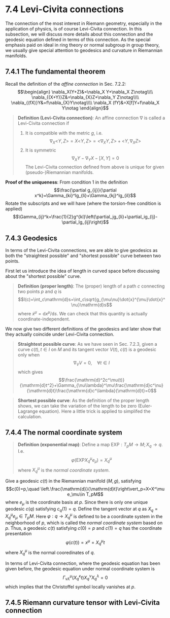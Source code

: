 # 7.4 Levi-Civita connections

The connection of the most interest in Riemann geometry, especially in the application of physics, is of course Levi-Civita connection. In this subsection, we will discuss more details about this connection and the geodesic equation defined in terms of this connection. As the special emphasis paid on ideal in ring theory or normal subgroup in group theory, we usually give special attention to geodesics and curvature in Riemannian manifolds.

## 7.4.1 The fundamental theorem

Recall the definition of the _affine connection_ in Sec. 7.2.2:
$$\begin{align}
    \nabla_X(Y+Z)&=\nabla_X Y+\nabla_X Z\notag\\\\
    \nabla_{(X+Y)}Z&=\nabla_{X}Z+\nabla_Y Z\notag\\\\
    \nabla_{(fX)}Y&=f\nabla_{X}Y\notag\\\\
    \nabla_X (fY)&=X[f]Y+f\nabla_X Y\notag
\end{align}$$

>**Definition (Levi-Civita connection)**: An affine connection $\nabla$ is called a Levi-Civita connection if
>1. It is compatible with the metric $g$, i.e.
>$$\nabla_X\big<Y,Z\big>=X\big<Y,Z\big>=\big<\nabla_XY,Z\big>+\big<Y,\nabla_XZ\big>$$
>2. It is symmetric
>$$\nabla_XY-\nabla_YX-[X,Y]=0$$
>The Levi-Civita connection defined from above is unique for given (pseudo-)Riemannian manifolds.

**Proof of the uniqueness**: From condition 1 in the definition
$$\frac{\partial g_{ij}}{\partial x^k}=\Gamma_{ki}^lg_{li}+\Gamma_{kj}^lg_{il}$$
Rotate the subscripts and we will have (where the torsion-free condition is applied)
$$\Gamma_{ij}^k=\frac{1}{2}g^{kl}\left(\partial_jg_{li}+\partial_ig_{lj}-\partial_lg_{ij}\right)$$


## 7.4.3 Geodesics

In terms of the Levi-Civita connections, we are able to give geodesics as both the "straightest possible" and "shortest possible" curve between two points.

First let us introduce the idea of length in curved space before discussing about the "shortest possible" curve.

>**Definition (proper length)**: The (proper) length of a path $c$ connecting two points $p$ and $q$ is 
>$$I(c)=\int_c\mathrm{d}s=\int_c\sqrt{g_{\mu\nu}\dot{x}^{\mu}\dot{x}^\nu}\mathrm{d}s$$
>where $\dot{x}^\mu=\mathrm{d}x^\mu/\mathrm{d}s$. We can check that this quantity is actually coordinate-independent.

We now give two different definitions of the geodesics and later show that they actually coincide under Levi-Civita connection.

>**Straightest possible curve**: As we have seen in Sec. 7.2.3, given a curve $c(t), t\in I$ on $M$ and its tangent vector $V(t)$, $c(t)$ is a geodesic only when
>$$\nabla_VV=0, \quad\forall t\in I$$
>which gives
>$$\frac{\mathrm{d}^2c^\mu(t)}{\mathrm{d}t^2}+\Gamma_{\nu\lambda}^\mu\frac{\mathrm{d}c^\nu}{\mathrm{d}t}\frac{\mathrm{d}c^\lambda}{\mathrm{d}t}=0$$

>**Shortest possible curve**: As the definition of the proper length shows, we can take the variation of the length to be zero (Euler-Lagrange equation). Here a little trick is applied to simplifed the calculation.



## 7.4.4 The normal coordinate system

>**Definition (exponential map)**: Define a map EXP$:T_pM\to M; X_q\to q$. I.e.
>$$\varphi(\text{EXP}X_q^\mu e_\mu)=X_q^\mu$$
>where $X_q^\mu$ is the _normal coordinate system_.

Give a geodesic $c(t)$ in the Riemannian manifold $(M,g)$, satisfying
$$c(0)=p,\quad \left.\frac{\mathrm{d}}{\mathrm{d}t}\right\vert_p=X=X^\mu e_\mu\in T_pM$$
where $e_\mu$ is the coordinate basis at $p$. Since there is only one unique geodesic $c(q)$ satisfying $c_q(1)=q$. Define the tangent vector at $q$ as $X_q=X_q^\mu e_\mu\in T_pM$. Here $\varphi:q\to X_q^\mu$ is defined to be a coordinate system in the neighborhood of $p$, which is called the _normal coordinate system_ based on $p$. Thus, a geodesic $c(t)$ satisfying $c(0)=p$ and $c(1)=q$ has the coordinate presentation
$$\varphi(c(t))=x^\mu=X_q^\mu t$$
where $X_q^\mu$ is the normal cooredinates of $q$.

In terms of Levi-Civita connection, where the geodesic equation has been given before, the geodesic equation under normal coordinate system is
$$\Gamma_{\nu\lambda}^\mu(X_q^\kappa t)X_q^\nu X_q^\lambda=0$$
which implies that the Christoffel symbol locally vanishes at $p$.

## 7.4.5 Riemann curvature tensor with Levi-Civita connection
